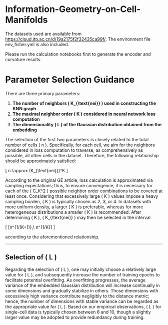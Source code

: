 # Information-Geometry-on-Cell-Manifolds

The datasets used are available from https://cloud.itp.ac.cn/d/19a2175f2f32435ca99f/. The environment file env_fisher.yml is also included.

Please run the calculation notebooks first to generate the encoder and curvature results.

# Parameter Selection Guidance

There are three primary parameters:

1. **The number of neighbors \( K_{\text{nei}} \) used in constructing the KNN graph**
2. **The maximal neighbor order \( K \) considered in neural network loss computation**
3. **The dimensionality \( L \) of the Gaussian distribution obtained from the embedding**

The selection of the first two parameters is closely related to the total number of cells \( n \). Specifically, for each cell, we aim for the neighbors considered in loss computation to traverse, as comprehensively as possible, all other cells in the dataset. Therefore, the following relationship should be approximately satisfied:

\[
n \approx (K_{\text{nei}})^K
\]

According to the original GE article, loss calculation is approximated via sampling expectations; thus, to ensure convergence, it is necessary for each of the \( C_K^2 \) possible neighbor order combinations to be covered at least once. Considering that excessively large \( K \) values impose a heavy sampling burden, \( K \) is typically chosen as 2, 3, or 4. In datasets with more uniform density, a larger \( K \) is preferable, whereas for more heterogeneous distributions a smaller \( K \) is recommended. After determining \( K \), \( K_{\text{nei}} \) may then be selected in the interval

\[
[n^{1/(K+1)},\ n^{1/K}]
\]

according to the aforementioned relationship.

---

## Selection of \( L \)

Regarding the selection of \( L \), one may initially choose a relatively large value for \( L \), and subsequently increase the number of training epochs to facilitate potential overfitting. As overfitting progresses, the average variance of the embedded Gaussian distribution will increase continually in some dimensions and gradually stabilize in others. Those dimensions with excessively high variance contribute negligibly to the distance metric; hence, the number of dimensions with stable variance can be regarded as the appropriate value for \( L \). Based on our empirical observations, \( L \) for single-cell data is typically chosen between 6 and 10, though a slightly larger value may be adopted to provide redundancy during training.
